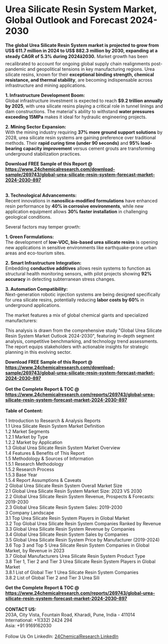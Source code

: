 <h1>Urea Silicate Resin System Market, Global Outlook and Forecast 2024-2030</h1><p><strong>The global Urea Silicate Resin System market is projected to grow from US$ 611.7 million in 2024 to US$ 882.3 million by 2030, expanding at a steady CAGR of 5.3% during 2024â2030.</strong> Market growth has been recalibrated to account for ongoing global supply chain realignments post-pandemic and geopolitical tensions in key manufacturing regions. Urea silicate resins, known for their <strong>exceptional binding strength, chemical resistance, and thermal stability</strong>, are becoming indispensable across infrastructure and mining applications.</p><p><strong>1. Infrastructure Development Boom:</strong><br>
Global infrastructure investment is expected to reach <strong>$9.2 trillion annually by 2025</strong>, with urea silicate resins playing a critical role in tunnel linings and dam constructions. The material's ability to withstand <strong>water pressures exceeding 15MPa</strong> makes it ideal for hydraulic engineering projects.</p><p><strong>2. Mining Sector Expansion:</strong><br>
With the mining industry requiring <strong>37% more ground support solutions</strong> by 2028, urea silicate resin systems are gaining preference over traditional methods. Their <strong>rapid curing time (under 90 seconds)</strong> and <strong>95% load-bearing capacity improvement</strong> versus cement grouts are transforming underground stabilization practices.</p><div><b>Download FREE Sample of this Report @ 
            <a href="https://www.24chemicalresearch.com/download-sample/269743/global-urea-silicate-resin-system-forecast-market-2024-2030-897">
            https://www.24chemicalresearch.com/download-sample/269743/global-urea-silicate-resin-system-forecast-market-2024-2030-897</a></b></div><br><p><strong>3. Technological Advancements:</strong><br>
Recent innovations in <strong>nanosilica-modified formulations</strong> have enhanced resin performance by <strong>40% in corrosive environments</strong>, while new application equipment allows <strong>30% faster installation</strong> in challenging geological conditions.</p><p>Several factors may temper growth:</p><p><strong>1. Green Formulations:</strong><br>
The development of <strong>low-VOC, bio-based urea silicate resins</strong> is opening new applications in sensitive environments like earthquake-prone urban areas and eco-tourism sites.</p><p><strong>2. Smart Infrastructure Integration:</strong><br>
Embedding <strong>conductive additives</strong> allows resin systems to function as structural health monitoring sensors, with pilot projects showing <strong>92% accuracy</strong> in detecting subterranean stress changes.</p><p><strong>3. Automation Compatibility:</strong><br>
Next-generation robotic injection systems are being designed specifically for urea silicate resins, potentially reducing <strong>labor costs by 60%</strong> in underground applications.</p><p>The market features a mix of global chemical giants and specialized manufacturers:</p><p>This analysis is drawn from the comprehensive study "Global Urea Silicate Resin System Market Outlook 2024-2030", featuring in-depth segment analysis, competitive benchmarking, and technology trend assessments. The report equips stakeholders with actionable insights for strategic planning in this evolving sector.</p><div><b>Download FREE Sample of this Report @ 
            <a href="https://www.24chemicalresearch.com/download-sample/269743/global-urea-silicate-resin-system-forecast-market-2024-2030-897">
            https://www.24chemicalresearch.com/download-sample/269743/global-urea-silicate-resin-system-forecast-market-2024-2030-897</a></b></div><br><div><b>Get the Complete Report & TOC @ 
            <a href="https://www.24chemicalresearch.com/reports/269743/global-urea-silicate-resin-system-forecast-market-2024-2030-897">
            https://www.24chemicalresearch.com/reports/269743/global-urea-silicate-resin-system-forecast-market-2024-2030-897</a></b></div><br>
            <b>Table of Content:</b><p>1 Introduction to Research & Analysis Reports<br />
    1.1 Urea Silicate Resin System Market Definition<br />
    1.2 Market Segments<br />
        1.2.1 Market by Type<br />
        1.2.2 Market by Application<br />
    1.3 Global Urea Silicate Resin System Market Overview<br />
    1.4 Features & Benefits of This Report<br />
    1.5 Methodology & Sources of Information<br />
        1.5.1 Research Methodology<br />
        1.5.2 Research Process<br />
        1.5.3 Base Year<br />
        1.5.4 Report Assumptions & Caveats<br />
2 Global Urea Silicate Resin System Overall Market Size<br />
    2.1 Global Urea Silicate Resin System Market Size: 2023 VS 2030<br />
    2.2 Global Urea Silicate Resin System Revenue, Prospects & Forecasts: 2019-2030<br />
    2.3 Global Urea Silicate Resin System Sales: 2019-2030<br />
3 Company Landscape<br />
    3.1 Top Urea Silicate Resin System Players in Global Market<br />
    3.2 Top Global Urea Silicate Resin System Companies Ranked by Revenue<br />
    3.3 Global Urea Silicate Resin System Revenue by Companies<br />
    3.4 Global Urea Silicate Resin System Sales by Companies<br />
    3.5 Global Urea Silicate Resin System Price by Manufacturer (2019-2024)<br />
    3.6 Top 3 and Top 5 Urea Silicate Resin System Companies in Global Market, by Revenue in 2023<br />
    3.7 Global Manufacturers Urea Silicate Resin System Product Type<br />
    3.8 Tier 1, Tier 2 and Tier 3 Urea Silicate Resin System Players in Global Market<br />
        3.8.1 List of Global Tier 1 Urea Silicate Resin System Companies<br />
        3.8.2 List of Global Tier 2 and Tier 3 Urea Sili</p><div><b>Get the Complete Report & TOC @ 
            <a href="https://www.24chemicalresearch.com/reports/269743/global-urea-silicate-resin-system-forecast-market-2024-2030-897">
            https://www.24chemicalresearch.com/reports/269743/global-urea-silicate-resin-system-forecast-market-2024-2030-897</a></b></div><br><b>CONTACT US:</b><br>
            203A, City Vista, Fountain Road, Kharadi, Pune, India - 411014<br>
            International: +1(332) 2424 294<br>
            Asia: +91 9169162030 <br><br>
            Follow Us On LinkedIn: <a href="https://www.linkedin.com/company/24chemicalresearch/">24ChemicalResearch LinkedIn</a>